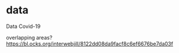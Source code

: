 # data
Data Covid-19


overlapping areas? 
https://bl.ocks.org/interwebjill/8122dd08da9facf8c6ef6676be7da03f


